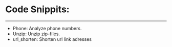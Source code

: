 # Code Snippits:
__________________________
- Phone: Analyze phone numbers.  
- Unzip: Unzip zip-files.  
- url_shorten: Shorten url link adresses
